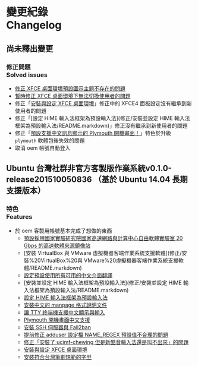 # 變更紀錄<br />Changelog
## 尚未釋出變更
### 修正問題<br />Solved issues
* [修正 XFCE 桌面環境預設圖示主題不存在的問題](修正/修正%20XFCE%20桌面環境預設圖示主題不存在的問題/README.markdown)
* [暫時修正 XFCE 桌面環境下無法切換使用者的問題](修正/暫時修正%20XFCE%20桌面環境下無法切換使用者的問題/README.markdown)
* 修正「[安裝與設定 XFCE 桌面環境](修正/安裝與設定%20XFCE%20桌面環境/README.markdown)」修正中的 XFCE4 面板設定沒有繼承到新使用者的問題
* 修正「[設定 HIME 輸入法框架為預設輸入法](修正/安裝並設定 HIME 輸入法框架為預設輸入法/README.markdown)」修正沒有繼承到新使用者的問題
* 修正「[預設支援中文訊息顯示的 Plymouth 開機畫面！](修正/Plymouth%20開機畫面中文支援/README.markdown)」特色於升級 `plymouth` 軟體包後失效的問題
* 取消 oem 帳號自動登入

## Ubuntu 台灣社群非官方客製版作業系統v0.1.0-release201510050836 （基於 Ubuntu 14.04 長期支援版本）
### 特色<br />Features
* 於 oem 客製用帳號基本完成了想做的東西
    * [預設採用國家實驗研究院國家高速網路與計算中心自由軟體實驗室 20 Gbps 的高速軟體來源鏡像站](修正/預設採用國家實驗研究院國家高速網路與計算中心自由軟體實驗室%2020%20Gbps%20的高速軟體來源鏡像站/README.markdown)
    * [安裝 VirtualBox 與 VMware 虛擬機器客端作業系統支援軟體](修正/安裝%20VirtualBox%20與 VMware%20虛擬機器客端作業系統支援軟體/README.markdown)
    * [設定預設使用所有可用的中文介面翻譯](修正/設定預設使用所有可用的中文介面翻譯/README.markdown)
    * [安裝並設定 HIME 輸入法框架為預設輸入法](修正/安裝並設定 HIME 輸入法框架為預設輸入法/README.markdown)
    * [設定 HIME 輸入法框架為預設輸入法](修正/設定%20HIME%20輸入法框架為預設輸入法/README.markdown)
    * [安裝中文的 manpage 格式說明文件](修正/安裝中文的%20manpage%20格式說明文件/README.markdown)
    * [讓 TTY 終端機支援中文顯示與輸入](修正/讓%20TTY%20終端機支援中文顯示與輸入/README.markdown)
    * [Plymouth 開機畫面中文支援](修正/Plymouth%20開機畫面中文支援/README.markdown)
    * [安裝 SSH 伺服器與 Fail2ban](修正/安裝%20SSH%20伺服器與%20Fail2ban/README.markdown)
    * [提前修正 adduser 設定檔 NAME_REGEX 預設值不合理的問題](https://github.com/Vdragon/Vubuntu/tree/master/Patches/%E5%9F%BA%E6%9C%AC%E7%B3%BB%E7%B5%B1%E8%A8%AD%E5%AE%9A(Basic%20system%20configurations)/%E4%BD%BF%E7%94%A8%E8%80%85%E7%AE%A1%E7%90%86(User%20management)/adduser/%E6%8F%90%E5%89%8D%E4%BF%AE%E6%AD%A3%20adduser%20%E8%A8%AD%E5%AE%9A%E6%AA%94%20NAME_REGEX%20%E9%A0%90%E8%A8%AD%E5%80%BC%E4%B8%8D%E5%90%88%E7%90%86%E7%9A%84%E5%95%8F%E9%A1%8C)
    * [修正「安裝了 ucimf-chewing 但是新酷音輸入法還是叫不出來」的問題](https://github.com/Vdragon/Vubuntu/tree/master/Patches/%E8%AA%9E%E8%A8%80%E8%A8%AD%E5%AE%9A(Locale%20settings)/TTY%20%E7%B5%82%E7%AB%AF%E6%A9%9F%E4%B8%AD%E6%96%87%E6%94%AF%E6%8F%B4/%E4%BF%AE%E6%AD%A3%E3%80%8C%E5%AE%89%E8%A3%9D%E4%BA%86%20ucimf-chewing%20%E4%BD%86%E6%98%AF%E6%96%B0%E9%85%B7%E9%9F%B3%E8%BC%B8%E5%85%A5%E6%B3%95%E9%82%84%E6%98%AF%E5%8F%AB%E4%B8%8D%E5%87%BA%E4%BE%86%E3%80%8D%E7%9A%84%E5%95%8F%E9%A1%8C)
    * [安裝與設定 XFCE 桌面環境](修正/安裝與設定%20XFCE%20桌面環境/README.markdown)
    * [安裝符合台灣筆劃規範的字型](修正/安裝符合台灣筆劃規範的字型/README.markdown)
